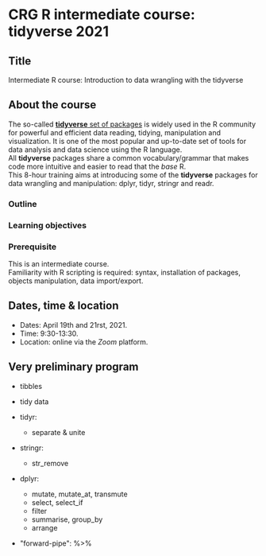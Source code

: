 # CRG R intermediate course: tidyverse 2021

## Title

Intermediate R course: Introduction to data wrangling with the tidyverse

## About the course

The so-called [**tidyverse** set of packages](https://www.tidyverse.org/) is widely used in the R community for powerful and efficient data reading, tidying, manipulation and visualization. It is one of the most popular and up-to-date set of tools for data analysis and data science using the R language.
<br> 
All **tidyverse** packages share a common vocabulary/grammar that makes code more intuitive and easier to read that the *base* R.
<br>
This 8-hour training aims at introducing some of the **tidyverse** packages for data wrangling and manipulation: dplyr, tidyr, stringr and readr.<br>


### Outline

### Learning objectives

### Prerequisite

This is an intermediate course. <br>
Familiarity with R scripting is required: syntax, installation of packages, objects manipulation, data import/export.

## Dates, time & location

* Dates: April 19th and 21rst, 2021.
* Time: 9:30-13:30.
* Location: online via the *Zoom* platform.

## Very preliminary program

* tibbles
* tidy data
* tidyr: 
  * separate & unite

* stringr:
  * str_remove

* dplyr:
  * mutate, mutate_at, transmute
  * select, select_if
  * filter
  * summarise, group_by
  * arrange

* "forward-pipe": %>%
